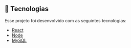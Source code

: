 ## 🧪 Tecnologias

Esse projeto foi desenvolvido com as seguintes tecnologias:

- [React](https://reactjs.org)
- [Node](https://nodejs.org/en/)
- [MySQL](https://www.mysql.com/)
